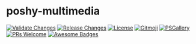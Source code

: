 # poshy-multimedia

[![Validate Changes](https://github.com/pwshrc/poshy-multimedia/actions/workflows/validate.yml/badge.svg)](https://github.com/pwshrc/poshy-multimedia/actions/workflows/validate.yml)
[![Release Changes](https://github.com/pwshrc/poshy-multimedia/actions/workflows/release.yml/badge.svg)](https://github.com/pwshrc/poshy-multimedia/actions/workflows/release.yml)
[![License](https://img.shields.io/github/license/pwshrc/poshy-multimedia)](./LICENSE.txt)
[![Gitmoji](https://img.shields.io/badge/gitmoji-%20😜%20😍-FFDD67.svg?style=flat-square)](https://gitmoji.carloscuesta.me/)
[![PSGallery](https://img.shields.io/powershellgallery/dt/poshy-multimedia.svg)](https://www.powershellgallery.com/packages/poshy-multimedia)
[![PRs Welcome](https://img.shields.io/badge/PRs-welcome-brightgreen.svg?style=flat-square)](http://makeapullrequest.com)
[![Awesome Badges](https://img.shields.io/badge/badges-awesome-green.svg)](https://github.com/Naereen/badges)



